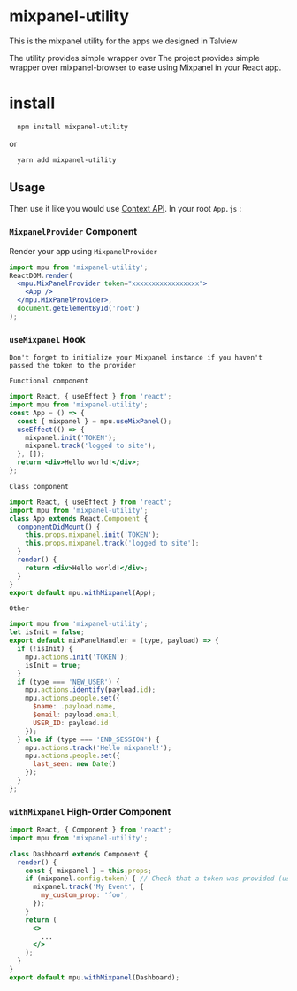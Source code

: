# mixpanel-utility

This is the mixpanel utility for the apps we designed in Talview

The utility provides simple wrapper over The project provides simple wrapper over mixpanel-browser to ease using Mixpanel in your React app.

# install

```bash
  npm install mixpanel-utility
```
or
```bash
  yarn add mixpanel-utility
```


## Usage

Then use it like you would use [Context API](https://reactjs.org/docs/context.html). In your root `App.js` :

### `MixpanelProvider` Component
Render your app using `MixpanelProvider`

```jsx
import mpu from 'mixpanel-utility';
ReactDOM.render(
  <mpu.MixPanelProvider token="xxxxxxxxxxxxxxxxx">
    <App />
  </mpu.MixPanelProvider>,
  document.getElementById('root')
);
```

### `useMixpanel` Hook
`Don't forget to initialize your Mixpanel instance if you haven't passed the token to the provider`

`Functional component`

```jsx
import React, { useEffect } from 'react';
import mpu from 'mixpanel-utility';
const App = () => {
  const { mixpanel } = mpu.useMixPanel();
  useEffect(() => {
    mixpanel.init('TOKEN');
    mixpanel.track('logged to site');
  }, []);
  return <div>Hello world!</div>;
};
```

`Class component`

```jsx
import React, { useEffect } from 'react';
import mpu from 'mixpanel-utility';
class App extends React.Component {
  componentDidMount() {
    this.props.mixpanel.init('TOKEN');
    this.props.mixpanel.track('logged to site');
  }
  render() {
    return <div>Hello world!</div>;
  }
}
export default mpu.withMixpanel(App);
```

`Other`

```js
import mpu from 'mixpanel-utility';
let isInit = false;
export default mixPanelHandler = (type, payload) => {
  if (!isInit) {
    mpu.actions.init('TOKEN');
    isInit = true;
  }
  if (type === 'NEW_USER') {
    mpu.actions.identify(payload.id);
    mpu.actions.people.set({
      $name: .payload.name,
      $email: payload.email,
      USER_ID: payload.id
    });
  } else if (type === 'END_SESSION') {
    mpu.actions.track('Hello mixpanel!');
    mpu.actions.people.set({
      last_seen: new Date()
    });
  }
};
```


### `withMixpanel` High-Order Component

```jsx
import React, { Component } from 'react';
import mpu from 'mixpanel-utility';

class Dashboard extends Component {
  render() {
    const { mixpanel } = this.props;
    if (mixpanel.config.token) { // Check that a token was provided (useful if you have environments without Mixpanel)
      mixpanel.track('My Event', {
        my_custom_prop: 'foo',
      });
    }
    return (
      <>
        ...
      </>
    );
  }
}
export default mpu.withMixpanel(Dashboard);
```